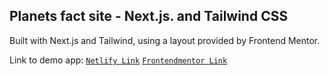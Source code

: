 ## Planets fact site - Next.js. and Tailwind CSS

Built with Next.js and Tailwind, using a layout provided by Frontend Mentor.

Link to demo app:
[`Netlify Link`]([https://invoicely-app.netlify.app/)
[`Frontendmentor Link`](https://www.frontendmentor.io/solutions/planets-fact-site---nextjs-and-tailwind-css-Jay5Dvv8q2)

